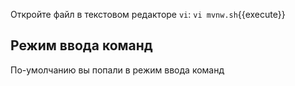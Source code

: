 Откройте файл в текстовом редакторе `vi`:
`vi mvnw.sh`{{execute}}

## Режим ввода команд

По-умолчанию вы попали в режим ввода команд
